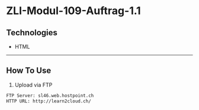 # ZLI-Modul-109-Auftrag-1.1

## Technologies

- HTML

---

## How To Use

1. Upload via FTP

```html
FTP Server: sl46.web.hostpoint.ch
HTTP URL: http://learn2cloud.ch/
```